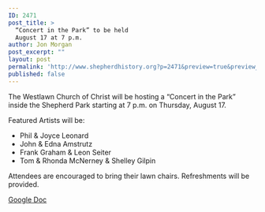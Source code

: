 ```yaml
---
ID: 2471
post_title: >
  “Concert in the Park” to be held
  August 17 at 7 p.m.
author: Jon Morgan
post_excerpt: ""
layout: post
permalink: 'http://www.shepherdhistory.org?p=2471&preview=true&preview_id=2471'
published: false
---
```

The Westlawn Church of Christ will be hosting a “Concert in the Park” inside the Shepherd Park starting at 7 p.m. on Thursday, August 17.

Featured Artists will be:
<ul>
 	<li>Phil &amp; Joyce Leonard</li>
 	<li>John &amp; Edna Amstrutz</li>
 	<li>Frank Graham &amp; Leon Seiter</li>
 	<li>Tom &amp; Rhonda McNerney &amp; Shelley Gilpin</li>
</ul>
Attendees are encouraged to bring their lawn chairs. Refreshments will be provided.

<a href="https://docs.google.com/document/d/1qoSHUCV1MKiJaC5_GsxrmnlhIqwllHrH2xbph8o-5O8/edit?usp=sharing">Google Doc</a>